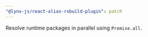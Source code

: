 ```yaml
---
"@lynx-js/react-alias-rsbuild-plugin": patch
---
```


Resolve runtime packages in parallel using `Promise.all`.

